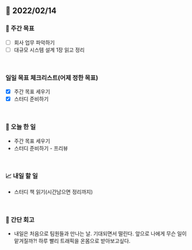 ## 📅 2022/02/14


### 👏 주간 목표

- [ ] 회사 업무 파악하기
- [ ] 대규모 시스템 설계 1장 읽고 정리

<br/>

### 일일 목표 체크리스트(어제 정한 목표)

- [x] 주간 목표 세우기
- [x] 스터디 준비하기

<br/>

### 💯 오늘 한 일

- 주간 목표 세우기
- 스터디 준비하기 - 프리뷰

<br/>

### 📈 내일 할 일

- 스터디 책 읽기(시간남으면 정리까지)

<br/>

### 🤔 간단 회고

- 내일은 처음으로 팀원들과 만나는 날. 기대되면서 떨린다. 앞으로 나에게 무슨 일이 맡겨질까?! 하루 빨리 트래픽을 온몸으로 받아보고싶다.



 




 








